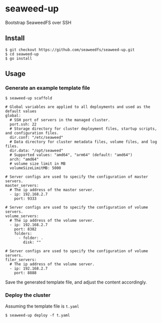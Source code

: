 # seaweed-up
Bootstrap SeaweedFS over SSH

## Install
```
$ git checkout https://github.com/seaweedfs/seaweed-up.git
$ cd seaweed-up
$ go install
```

## Usage

### Generate an example template file

```
$ seaweed-up scaffold

# Global variables are applied to all deployments and used as the default values
global:
  # SSH port of servers in the managed cluster.
  port.ssh: 22
  # Storage directory for cluster deployment files, startup scripts, and configuration files.
  dir.conf: "/etc/seaweed"
  # Data directory for cluster metadata files, volume files, and log files.
  dir.data: "/opt/seaweed"
  # Supported values: "amd64", "arm64" (default: "amd64")
  arch: "amd64"
  # volume size limit in MB
  volumeSizeLimitMB: 5000

# Server configs are used to specify the configuration of master servers.
master_servers:
  # The ip address of the master server.
  - ip: 192.168.2.7
    port: 9333

# Server configs are used to specify the configuration of volume servers.
volume_servers:
  # The ip address of the volume server.
  - ip: 192.168.2.7
    port: 8382
    folders:
      - folder: .
        disk: ""

# Server configs are used to specify the configuration of volume servers.
filer_servers:
  # The ip address of the volume server.
  - ip: 192.168.2.7
    port: 8888

```

Save the generated template file, and adjust the content accordingly.

### Deploy the cluster

Assuming the template file is `t.yaml`

```
$ seaweed-up deploy -f t.yaml

```
